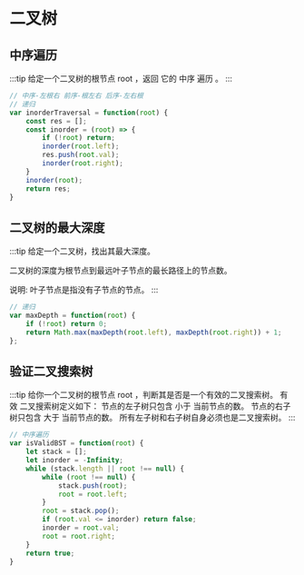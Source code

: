 # 二叉树

## 中序遍历
:::tip
给定一个二叉树的根节点 root ，返回 它的 中序 遍历 。
:::
```js
// 中序-左根右 前序-根左右 后序-左右根
// 递归
var inorderTraversal = function(root) {
    const res = [];
    const inorder = (root) => {
        if (!root) return;
        inorder(root.left);
        res.push(root.val);
        inorder(root.right);
    }
    inorder(root);
    return res;
}
```

## 二叉树的最大深度
:::tip
给定一个二叉树，找出其最大深度。

二叉树的深度为根节点到最远叶子节点的最长路径上的节点数。

说明: 叶子节点是指没有子节点的节点。
:::

```js
// 递归
var maxDepth = function(root) {
    if (!root) return 0;
    return Math.max(maxDepth(root.left), maxDepth(root.right)) + 1;
};
```

## 验证二叉搜索树
:::tip
给你一个二叉树的根节点 root ，判断其是否是一个有效的二叉搜索树。
有效 二叉搜索树定义如下：
节点的左子树只包含 小于 当前节点的数。
节点的右子树只包含 大于 当前节点的数。
所有左子树和右子树自身必须也是二叉搜索树。
::: 
```js
// 中序遍历
var isValidBST = function(root) {
    let stack = [];
    let inorder = -Infinity;
    while (stack.length || root !== null) {
        while (root !== null) {
            stack.push(root);
            root = root.left;
        }
        root = stack.pop();
        if (root.val <= inorder) return false;
        inorder = root.val;
        root = root.right;
    }
    return true;
}
```
